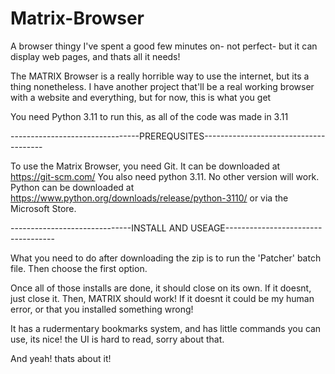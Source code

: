 # Matrix-Browser
A browser thingy I've spent a good few minutes on- not perfect- but it can display web pages, and thats all it needs! 


The MATRIX Browser is a really horrible way to use the internet, but its a thing nonetheless. I have another project that'll be a real working browser with a website and everything, but for now, this is what you get

You need Python 3.11 to run this, as all of the code was made in 3.11

--------------------------------PREREQUSITES--------------------------------------













To use the Matrix Browser, you need Git. It can be downloaded at https://git-scm.com/
You also need python 3.11. No other version will work. Python can be downloaded at https://www.python.org/downloads/release/python-3110/ or via the Microsoft Store.






------------------------------INSTALL AND USEAGE-----------------------------------








What you need to do after downloading the zip is to run the 'Patcher' batch file. Then choose the first option. 

Once all of those installs are done, it should close on its own. If it doesnt, just close it. 
Then, MATRIX should work! If it doesnt it could be my human error, or that you installed something wrong!

It has a rudermentary bookmarks system, and has little commands you can use, its nice! the UI is hard to read, sorry about that.

And yeah! thats about it! 


